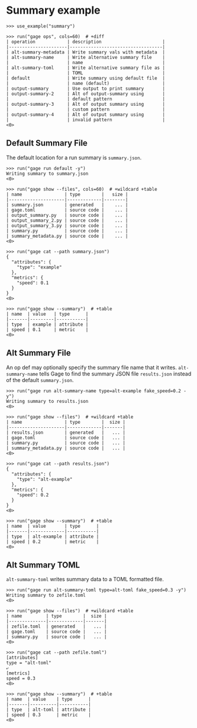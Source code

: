 # Summary example

    >>> use_example("summary")

    >>> run("gage ops", cols=60)  # +diff
    | operation            | description                       |
    |----------------------|-----------------------------------|
    | alt-summary-metadata | Write summary vals with metadata  |
    | alt-summary-name     | Write alternative summary file    |
    |                      | name                              |
    | alt-summary-toml     | Write alternative summary file as |
    |                      | TOML                              |
    | default              | Write summary using default file  |
    |                      | name (default)                    |
    | output-summary       | Use output to print summary       |
    | output-summary-2     | Alt of output-summary using       |
    |                      | default pattern                   |
    | output-summary-3     | Alt of output summary using       |
    |                      | custom pattern                    |
    | output-summary-4     | Alt of output summary using       |
    |                      | invalid pattern                   |
    <0>

## Default Summary File

The default location for a run summary is `summary.json`.

    >>> run("gage run default -y")
    Writing summary to summary.json
    <0>

    >>> run("gage show --files", cols=60)  # +wildcard +table
    | name                | type        |   size |
    |---------------------|-------------|--------|
    | summary.json        | generated   |    ... |
    | gage.toml           | source code |    ... |
    | output_summary.py   | source code |    ... |
    | output_summary_2.py | source code |    ... |
    | output_summary_3.py | source code |    ... |
    | summary.py          | source code |    ... |
    | summary_metadata.py | source code |    ... |
    <0>

    >>> run("gage cat --path summary.json")
    {
      "attributes": {
        "type": "example"
      },
      "metrics": {
        "speed": 0.1
      }
    }
    <0>

    >>> run("gage show --summary")  # +table
    | name  | value   | type      |
    |-------|---------|-----------|
    | type  | example | attribute |
    | speed | 0.1     | metric    |
    <0>

## Alt Summary File

An op def may optionally specify the summary file name that it writes.
`alt-summary-name` tells Gage to find the summary JSON file
`results.json` instead of the default `summary.json`.

    >>> run("gage run alt-summary-name type=alt-example fake_speed=0.2 -y")
    Writing summary to results.json
    <0>

    >>> run("gage show --files")  # +wildcard +table
    | name                | type        |  size |
    |---------------------|-------------|-------|
    | results.json        | generated   |   ... |
    | gage.toml           | source code |   ... |
    | summary.py          | source code |   ... |
    | summary_metadata.py | source code |   ... |
    <0>

    >>> run("gage cat --path results.json")
    {
      "attributes": {
        "type": "alt-example"
      },
      "metrics": {
        "speed": 0.2
      }
    }
    <0>

    >>> run("gage show --summary")  # +table
    | name  | value       | type      |
    |-------|-------------|-----------|
    | type  | alt-example | attribute |
    | speed | 0.2         | metric    |
    <0>

## Alt Summary TOML

`alt-summary-toml` writes summary data to a TOML formatted file.

    >>> run("gage run alt-summary-toml type=alt-toml fake_speed=0.3 -y")
    Writing summary to zefile.toml
    <0>

    >>> run("gage show --files")  # +wildcard +table
    | name         | type        |  size |
    |--------------|-------------|-------|
    | zefile.toml  | generated   |   ... |
    | gage.toml    | source code |   ... |
    | summary.py   | source code |   ... |
    <0>

    >>> run("gage cat --path zefile.toml")
    [attributes]
    type = "alt-toml"
    ⤶
    [metrics]
    speed = 0.3
    <0>

    >>> run("gage show --summary")  # +table
    | name  | value    | type      |
    |-------|----------|-----------|
    | type  | alt-toml | attribute |
    | speed | 0.3      | metric    |
    <0>
